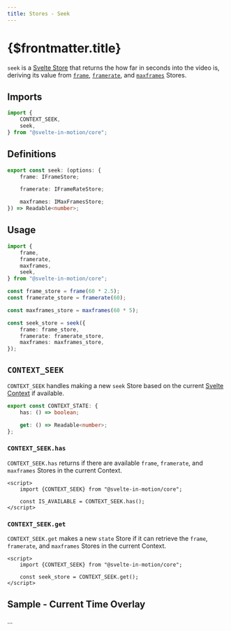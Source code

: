 ```yaml
---
title: Stores - Seek
---
```


# {$frontmatter.title}

`seek` is a [Svelte Store](https://svelte.dev/docs#run-time-svelte-store-writable) that returns the how far in seconds into the video is, deriving its value from [`frame`](./%5B...2%5Dstores-frame.md), [`framerate`](./%5B...2%5Dstores-framerate.md), and [`maxframes`](./%5B...2%5Dstores-maxframes.md) Stores.

## Imports

```typescript
import {
    CONTEXT_SEEK,
    seek,
} from "@svelte-in-motion/core";
```

## Definitions

```typescript
export const seek: (options: {
    frame: IFrameStore;

    framerate: IFrameRateStore;

    maxframes: IMaxFramesStore;
}) => Readable<number>;
```

## Usage

```typescript
import {
    frame,
    framerate,
    maxframes,
    seek,
} from "@svelte-in-motion/core";

const frame_store = frame(60 * 2.5);
const framerate_store = framerate(60);

const maxframes_store = maxframes(60 * 5);

const seek_store = seek({
    frame: frame_store,
    framerate: framerate_store,
    maxframes: maxframes_store,
});
```

## `CONTEXT_SEEK`

`CONTEXT_SEEK` handles making a new `seek` Store based on the current [Svelte Context](https://svelte.dev/docs#run-time-svelte-setcontext) if available.

```typescript
export const CONTEXT_STATE: {
    has: () => boolean;

    get: () => Readable<number>;
};
```

### `CONTEXT_SEEK.has`

`CONTEXT_SEEK.has` returns if there are available `frame`, `framerate`, and `maxframes` Stores in the current Context.

```svelte
<script>
    import {CONTEXT_SEEK} from "@svelte-in-motion/core";

    const IS_AVAILABLE = CONTEXT_SEEK.has();
</script>
```

### `CONTEXT_SEEK.get`

`CONTEXT_SEEK.get` makes a new `state` Store if it can retrieve the `frame`, `framerate`, and `maxframes` Stores in the current Context.

```svelte
<script>
    import {CONTEXT_SEEK} from "@svelte-in-motion/core";

    const seek_store = CONTEXT_SEEK.get();
</script>
```

## Sample - Current Time Overlay

...

